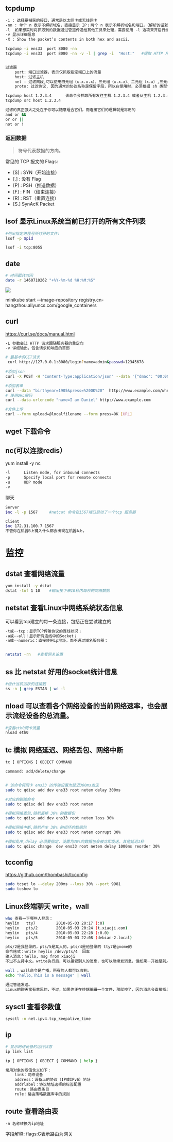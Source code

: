 ## tcpdump
```sh
-i : 选择要捕获的接口，通常是以太网卡或无线网卡
-nn : 单个 n 表示不解析域名，直接显示 IP；两个 n 表示不解析域名和端口。（解析的话就会这样显示:localhost.localdomain.webcache）
-l  如果想实时将抓取到的数据通过管道传递给其他工具来处理，需要使用 -l 选项来开启行缓冲模式
-v 显示详细信息
-X : Show the packet’s contents in both hex and ascii.

tcpdump -i ens33  port 8080 -nn
tcpdump -i ens33  port 8080 -nn -v -l | grep -i  "Host:"   #提取 HTTP 用户代理


过滤器
	port: 端口过滤器，表示仅抓取指定端口上的流量
	host: 过滤主机
	net : 过滤网段,可以使用四元组（x.x.x.x）、三元组（x.x.x）、二元组（x.x）,三元组表示子网掩码为 255.255.255.0
	proto: 过滤协议, 因为通常的协议名称是保留字段，所以在使用时，必须根据 sh 类型使用一个或两个反斜杠（/）来转义。Linux 中的 sh 要使用两个反斜杠来转义，MacOS 只需要一个。如 proto \\icmp

tcpdump host 1.2.3.4      该命令会抓取所有发往主机 1.2.3.4 或者从主机 1.2.3.4 发出的流量。如果想只抓取从该主机发出的流量，可以使用下面的命令：
tcpdump src host 1.2.3.4

过滤的真正强大之处在于你可以随意组合它们，而连接它们的逻辑就是常用的
and or &&
or or ||
not or !
```

### 返回数据

> 符号代表数据的方向。

常见的 TCP 报文的 Flags:
- [S] : SYN（开始连接）
- [.] : 没有 Flag
- [P] : PSH（推送数据）
- [F] : FIN （结束连接）
- [R] : RST（重置连接）
- [S.]     SynAcK Packet


## lsof 显示Linux系统当前已打开的所有文件列表
```sh
#列出指定进程号所打开的文件:
lsof -p $pid

lsof -i tcp:8055
```

## date

```sh
# 时间戳转时间
date -r 1460710262 "+%Y-%m-%d %H:%M:%S"
```

![](../../../../../youdaonote-images/90BA0891293C4758B8EAC6E9B7F7F791.png)


minikube start --image-repository registry.cn-hangzhou.aliyuncs.com/google_containers

## curl
https://curl.se/docs/manual.html
```sh
-L 参数会让 HTTP 请求跟随服务器的重定向
-v 详细输出，包含请求和响应的首部

# 最基本的GET请求
 curl http://127.0.0.1:8080/login?name=admin&passwd=12345678
 
#添加json
curl -X POST -H "Content-Type:application/json" --data '{"dmac": "00:0C:29:EA:39:70"}' https://cms-api-qa.vvork.net/audit/callback

#添加表单
curl --data "birthyear=1905&press=%20OK%20"  http://www.example.com/when.cgi
# 使用URL编码
curl --data-urlencode "name=I am Daniel" http://www.example.com

#文件上传
curl --form upload=@localfilename --form press=OK [URL]
```

## wget 下载命令

## nc(可以连接redis）
yum install -y nc
```sh
-l		Listen mode, for inbound connects
-p		Specify local port for remote connects
-u		UDP mode
-v
```


聊天
```sh
Server
$nc -l -p 1567     #netcat 命令在1567端口启动了一个tcp 服务器

Client
$nc 172.31.100.7 1567
不管你在机器B上键入什么都会出现在机器A上。
```


# 监控

## dstat 查看网络流量
```sh
yum install -y dstat
dstat -tnf 1 10    #输出接下来10秒内每秒的网络数据
```

## netstat 查看Linux中网络系统状态信息
可以看到tcp建立的每一条连接，包括正在尝试建立的
```sh
-t或--tcp：显示TCP传输协议的连线状况；
-a或--all：显示所有连线中的Socket；
-n或--numeric：直接使用ip地址，而不通过域名服务器；


netstat -rn   #查看网关设置
```

## ss 比 netstat 好用的socket统计信息
```sh
#统计当前活跃的连接数
ss -n | grep ESTAB | wc -l  
```

## nload 可以查看各个网络设备的当前网络速率，也会展示流经设备的总流量。
```sh
#查看eth0网卡流量 
nload eth0
```

## tc 模拟 网络延迟、网络丢包、网络中断
```sh
tc [ OPTIONS ] OBJECT COMMAND 

command: add/delete/change


# 该命令将网卡 ens33 的传输设置为延迟300ms发送
sudo tc qdisc add dev ens33 root netem delay 300ms

#对应的删除命令
sudo tc qdisc del dev ens33 root netem

#模拟网络丢包,随机丢掉 30% 的数据包
sudo tc qdisc add dev ens33 root netem loss 30%

#模拟网络中断,随机产生 30% 的损坏的数据包
sudo tc qdisc add dev ens33 root netem corrupt 30%

#模拟乱序,delay 必须要指定，设置为30%的数据包会被立即发送，其他延迟1秒
sudo tc qdisc change  dev ens33 root netem delay 1000ms reorder 30%
```

## tcconfig
https://github.com/thombashi/tcconfig
```sh
sudo tcset lo --delay 200ms --loss 30% --port 9981
sudo tcshow lo
```

## Linux终端聊天 write，wall
```sh
who 查看一下哪些人登录：
heylin   tty7         2010-05-03 20:17 (:0)
heylin   pts/2        2010-05-03 20:24 (t.xiaoji.com)
heylin   pts/4        2010-05-03 22:28 (:0.0)
heylin   pts/5        2010-05-03 22:08 (debian-2.local)

pts/2是我登录的，pts/5是某人的。pts/4是他登录的 tty7是gnome的
命令格式：write heylin /dev/pts/4  回车
输入消息：hello, msg from xiaoji
不过不支持中文。write执行后，可以接受别人的消息，也可以继续发消息，但如果一开始是别人先发送给你，你就必须再打开一个终端才能发消息。

wall ，wall命令是广播，所有的人都可以收到。
echo "hello,This is a message" | wall

通过管道发送。
Linux的聊天蛮有意思的，不过，如果你正在终端编辑一个文件，那就惨了，因为消息会直接插入到你的编辑文件中！慎用~

```

## sysctl 查看参数值
```sh
sysctl -n net.ipv4.tcp_keepalive_time
```

## ip
```sh
# 显示网络设备的运行状态
ip link list
```

```sh
ip [ OPTIONS ] OBJECT { COMMAND | help }

常用对象的取值含义如下：
	link：网络设备
	address：设备上的协议（IP或IPv6）地址
	addrlabel：协议地址选择的标签配置
	route：路由表条目
	rule：路由策略数据库中的规则
```

## route 查看路由表
```sh
-n 名称转换为ip地址


```
字段解释:
	flags:G表示路由为网关















